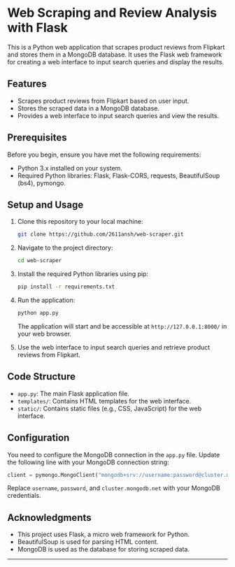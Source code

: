 # Web Scraping and Review Analysis with Flask

This is a Python web application that scrapes product reviews from Flipkart and stores them in a MongoDB database. It uses the Flask web framework for creating a web interface to input search queries and display the results.

## Features

- Scrapes product reviews from Flipkart based on user input.
- Stores the scraped data in a MongoDB database.
- Provides a web interface to input search queries and view the results.

## Prerequisites

Before you begin, ensure you have met the following requirements:

- Python 3.x installed on your system.
- Required Python libraries: Flask, Flask-CORS, requests, BeautifulSoup (bs4), pymongo.

## Setup and Usage

1. Clone this repository to your local machine:

   ```bash
   git clone https://github.com/2611ansh/web-scraper.git
   ```

2. Navigate to the project directory:

   ```bash
   cd web-scraper
   ```

3. Install the required Python libraries using pip:

   ```bash
   pip install -r requirements.txt
   ```

4. Run the application:

   ```bash
   python app.py
   ```

   The application will start and be accessible at `http://127.0.0.1:8000/` in your web browser.

5. Use the web interface to input search queries and retrieve product reviews from Flipkart.

## Code Structure

- `app.py`: The main Flask application file.
- `templates/`: Contains HTML templates for the web interface.
- `static/`: Contains static files (e.g., CSS, JavaScript) for the web interface.

## Configuration

You need to configure the MongoDB connection in the `app.py` file. Update the following line with your MongoDB connection string:

```python
client = pymongo.MongoClient("mongodb+srv://username:password@cluster.mongodb.net/?retryWrites=true&w=majority")
```

Replace `username`, `password`, and `cluster.mongodb.net` with your MongoDB credentials.

## Acknowledgments

- This project uses Flask, a micro web framework for Python.
- BeautifulSoup is used for parsing HTML content.
- MongoDB is used as the database for storing scraped data.

---
